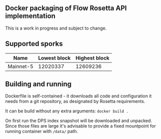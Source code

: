 ## Docker packaging of Flow Rosetta API implementation

This is a work in progress and subject to change.

## Supported sporks

 Name     | Lowest block | Highest block 
----------|--------------|--------------
Mainnet-5 | 12020337     | 12609236

## Building and running

Dockerfile is self-contained - it downloads all code and configuration it needs from a git repository, as 
designated by Rosetta requirements.

It can be build without any extra arguments: 
`docker build .`

On first run the DPS index snapshot will be downloaded and unpacked. Since those files are large 
it's advisable to provide a fixed mountpoint for running container with `/data/` path.

